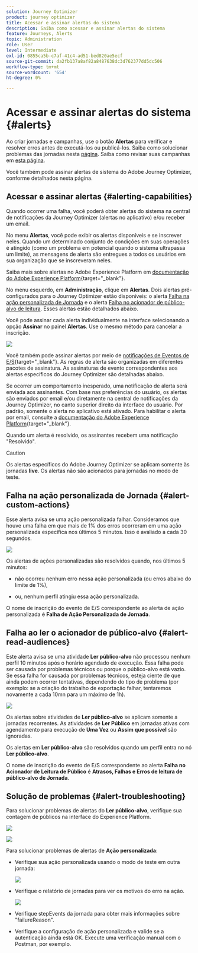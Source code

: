 ```yaml
---
solution: Journey Optimizer
product: journey optimizer
title: Acessar e assinar alertas do sistema
description: Saiba como acessar e assinar alertas do sistema
feature: Journeys, Alerts
topic: Administration
role: User
level: Intermediate
exl-id: 0855ca5b-c7af-41c4-ad51-bed820ae5ecf
source-git-commit: da2fb137a8af82a8487638dc3d762377dd5dc506
workflow-type: tm+mt
source-wordcount: '654'
ht-degree: 0%

---
```


# Acessar e assinar alertas do sistema {#alerts}

Ao criar jornadas e campanhas, use o botão **Alertas** para verificar e resolver erros antes de executá-los ou publicá-los. Saiba como solucionar problemas das jornadas nesta [página](../building-journeys/troubleshooting.md). Saiba como revisar suas campanhas em [esta página](../campaigns/review-activate-campaign.md).

Você também pode assinar alertas de sistema do Adobe Journey Optimizer, conforme detalhados nesta página.

## Acessar e assinar alertas {#alerting-capabilities}

Quando ocorrer uma falha, você poderá obter alertas do sistema na central de notificações da Journey Optimizer (alertas no aplicativo) e/ou receber um email.

No menu **Alertas**, você pode exibir os alertas disponíveis e se inscrever neles. Quando um determinado conjunto de condições em suas operações é atingido (como um problema em potencial quando o sistema ultrapassa um limite), as mensagens de alerta são entregues a todos os usuários em sua organização que se inscreveram neles.

<!--These messages can repeat over a pre-defined time interval until the alert has been resolved.-->

Saiba mais sobre alertas no Adobe Experience Platform em [documentação do Adobe Experience Platform](https://experienceleague.adobe.com/docs/experience-platform/observability/alerts/overview.html?lang=pt-BR){target="_blank"}.

No menu esquerdo, em **Administração**, clique em **Alertas**. Dois alertas pré-configurados para o Journey Optimizer estão disponíveis: o alerta [Falha na ação personalizada de Jornada](#alert-custom-actions) e o alerta [Falha no acionador de público-alvo de leitura](#alert-read-audiences). Esses alertas estão detalhados abaixo.

Você pode assinar cada alerta individualmente na interface selecionando a opção **Assinar** no painel **Alertas**. Use o mesmo método para cancelar a inscrição.

![](assets/alert-subscribe.png)

Você também pode assinar alertas por meio de [notificações de Eventos de E/S](https://experienceleague.adobe.com/docs/experience-platform/observability/alerts/subscribe.html?lang=pt-BR){target="_blank"}. As regras de alerta são organizadas em diferentes pacotes de assinatura. As assinaturas de evento correspondentes aos alertas específicos do Journey Optimizer são detalhadas abaixo.

Se ocorrer um comportamento inesperado, uma notificação de alerta será enviada aos assinantes. Com base nas preferências do usuário, os alertas são enviados por email e/ou diretamente na central de notificações da Journey Optimizer, no canto superior direito da interface do usuário. Por padrão, somente o alerta no aplicativo está ativado. Para habilitar o alerta por email, consulte a [documentação do Adobe Experience Platform](https://experienceleague.adobe.com/docs/experience-platform/observability/alerts/ui.html?lang=pt-BR#enable-email-alerts){target="_blank"}.

Quando um alerta é resolvido, os assinantes recebem uma notificação &quot;Resolvido&quot;.

>[!CAUTION]
>
>Os alertas específicos do Adobe Journey Optimizer se aplicam somente às jornadas **live**. Os alertas não são acionados para jornadas no modo de teste.

## Falha na ação personalizada de Jornada {#alert-custom-actions}

Esse alerta avisa se uma ação personalizada falhar. Consideramos que houve uma falha em que mais de 1% dos erros ocorreram em uma ação personalizada específica nos últimos 5 minutos. Isso é avaliado a cada 30 segundos.

![](assets/alerts-custom-action.png)

Os alertas de ações personalizadas são resolvidos quando, nos últimos 5 minutos:

* não ocorreu nenhum erro nessa ação personalizada (ou erros abaixo do limite de 1%),

* ou, nenhum perfil atingiu essa ação personalizada.

O nome de inscrição do evento de E/S correspondente ao alerta de ação personalizada é **Falha de Ação Personalizada de Jornada**.

## Falha ao ler o acionador de público-alvo {#alert-read-audiences}

Este alerta avisa se uma atividade **Ler público-alvo** não processou nenhum perfil 10 minutos após o horário agendado de execução. Essa falha pode ser causada por problemas técnicos ou porque o público-alvo está vazio. Se essa falha for causada por problemas técnicos, esteja ciente de que ainda podem ocorrer tentativas, dependendo do tipo de problema (por exemplo: se a criação do trabalho de exportação falhar, tentaremos novamente a cada 10mn para um máximo de 1h).

![](assets/alerts1.png)

Os alertas sobre atividades de **Ler público-alvo** se aplicam somente a jornadas recorrentes. As atividades de **Ler Público** em jornadas ativas com agendamento para execução de **Uma Vez** ou **Assim que possível** são ignoradas.

Os alertas em **Ler público-alvo** são resolvidos quando um perfil entra no nó **Ler público-alvo**.

O nome de inscrição do evento de E/S correspondente ao alerta **Falha no Acionador de Leitura de Público** é **Atrasos, Falhas e Erros de leitura de público-alvo de Jornada**.

## Solução de problemas {#alert-troubleshooting}

Para solucionar problemas de alertas do **Ler público-alvo**, verifique sua contagem de públicos na interface do Experience Platform.

![](assets/alert-troubleshooting-0.png)

![](assets/alert-troubleshooting-1.png)

Para solucionar problemas de alertas de **Ação personalizada**:

* Verifique sua ação personalizada usando o modo de teste em outra jornada:

  ![](assets/alert-troubleshooting-2.png)

* Verifique o relatório de jornadas para ver os motivos do erro na ação.

  ![](assets/alert-troubleshooting-3.png)

* Verifique stepEvents da jornada para obter mais informações sobre &quot;failureReason&quot;.

* Verifique a configuração de ação personalizada e valide se a autenticação ainda está OK. Execute uma verificação manual com o Postman, por exemplo.
